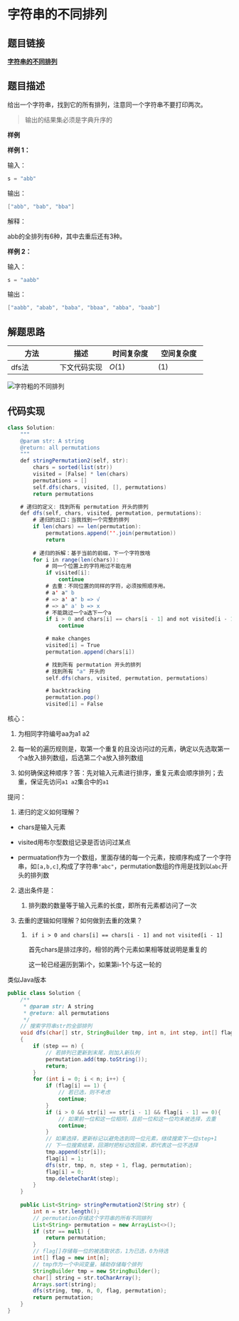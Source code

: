 #  **字符串的不同排列**

## 题目链接

[**字符串的不同排列**](https://www.jiuzhang.com/problem/string-permutation-ii/)

## 题目描述

给出一个字符串，找到它的所有排列，注意同一个字符串不要打印两次。

> 输出的结果集必须是字典升序的

**样例**

**样例 1：**

输入：

```java
s = "abb"
```

输出：

```java
["abb", "bab", "bba"]
```

解释：

abb的全排列有6种，其中去重后还有3种。

**样例 2：**

输入：

```java
s = "aabb"
```

输出：

```java
["aabb", "abab", "baba", "bbaa", "abba", "baab"]
```



## 解题思路

| <div style="width:70pt">方法</div> | 描述         | <div style="width:70pt">时间复杂度</div> | <div style="width:70pt">空间复杂度</div> |
| ---------------------------------- | ------------ | ---------------------------------------- | ---------------------------------------- |
| dfs法                              | 下文代码实现 | $O(1)$                                   | $(1)$                                    |

![字符粗的不同排列](https://cdn.yangchaofan.cn/typora%E5%AD%97%E7%AC%A6%E7%B2%97%E7%9A%84%E4%B8%8D%E5%90%8C%E6%8E%92%E5%88%97.jpg)

## 代码实现

```java
class Solution:
    """
    @param str: A string
    @return: all permutations
    """
    def stringPermutation2(self, str):
        chars = sorted(list(str))
        visited = [False] * len(chars)
        permutations = []
        self.dfs(chars, visited, [], permutations) 
        return permutations

    # 递归的定义: 找到所有 permutation 开头的排列
    def dfs(self, chars, visited, permutation, permutations):
        # 递归的出口：当我找到一个完整的排列
        if len(chars) == len(permutation):
            permutations.append(''.join(permutation))
            return    
        
        # 递归的拆解：基于当前的前缀，下一个字符放啥
        for i in range(len(chars)):
            # 同一个位置上的字符用过不能在用
            if visited[i]:
                continue
            # 去重：不同位置的同样的字符，必须按照顺序用。
            # a' a" b
            # => a' a" b => √
            # => a" a' b => x
            # 不能跳过一个a选下一个a
            if i > 0 and chars[i] == chars[i - 1] and not visited[i - 1]:
                continue

            # make changes
            visited[i] = True
            permutation.append(chars[i])

            # 找到所有 permutation 开头的排列
            # 找到所有 "a" 开头的
            self.dfs(chars, visited, permutation, permutations)

            # backtracking
            permutation.pop()
            visited[i] = False
```

核心：

1. 为相同字符编号aa为a1 a2

2. 每一轮的遍历规则是，取第一个重复的且没访问过的元素，确定以先选取第一个a放入排列数组，后选第二个a放入排列数组

3. 如何确保这种顺序？答：先对输入元素进行排序，重复元素会顺序排列；去重，保证先访问`a1 a2`集合中的`a1`

提问：

1. 递归的定义如何理解？

- chars是输入元素

- visited用布尔型数组记录是否访问过某点
- permuatation作为一个数组，里面存储的每一个元素，按顺序构成了一个字符串，如`[a,b,c]`,构成了字符串`"abc"`，permutation数组的作用是找到以`abc`开头的排列数

2. 退出条件是：

   1. 排列数的数量等于输入元素的长度，即所有元素都访问了一次

3. 去重的逻辑如何理解？如何做到去重的效果？

   1. ` if i > 0 and chars[i] == chars[i - 1] and not visited[i - 1]`

      首先chars是排过序的，相邻的两个元素如果相等就说明是重复的

      这一轮已经遍历到第i个，如果第i-1个与这一轮的

类似Java版本

```java
public class Solution {
    /**
     * @param str: A string
     * @return: all permutations
     */
    // 搜索字符串str的全部排列
    void dfs(char[] str, StringBuilder tmp, int n, int step, int[] flag, List<String> permutation)
    {
        if (step == n) {
            // 若排列已更新到末尾，则加入新队列
            permutation.add(tmp.toString());
            return;
        }
        for (int i = 0; i < n; i++) {
            if (flag[i] == 1) {
                // 若已选，则不考虑
                continue;
            }
            if (i > 0 && str[i] == str[i - 1] && flag[i - 1] == 0){
                // 如果前一位和这一位相同，且前一位和这一位均未被选择，去重
                continue;
            }
            // 如果选择，更新标记以避免选到同一位元素，继续搜索下一位step+1
            // 下一位搜索结束，回溯时把标记改回来，即代表这一位不选择
            tmp.append(str[i]);
            flag[i] = 1;
            dfs(str, tmp, n, step + 1, flag, permutation);
            flag[i] = 0;
            tmp.deleteCharAt(step);
        }
    }
    
    public List<String> stringPermutation2(String str) {
        int n = str.length();
        // permutation存储这个字符串的所有不同排列
        List<String> permutation = new ArrayList<>();
        if (str == null) {
            return permutation;
        }
        // flag[]存储每一位的被选取状态，1为已选，0为待选
        int[] flag = new int[n];
        // tmp作为一个中间变量，辅助存储每个排列
        StringBuilder tmp = new StringBuilder();
        char[] string = str.toCharArray();
        Arrays.sort(string);
        dfs(string, tmp, n, 0, flag, permutation);
        return permutation;
    }
}
```

